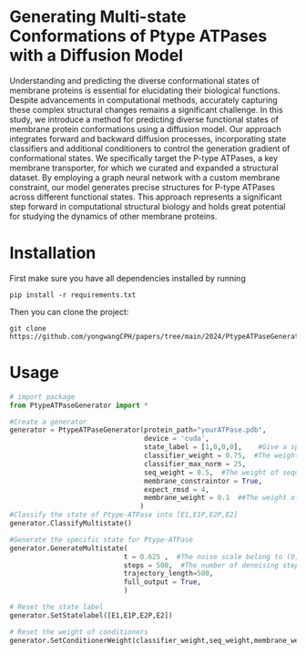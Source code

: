 # Generating Multi-state Conformations of Ptype ATPases with a Diffusion Model

Understanding and predicting the diverse conformational states of membrane proteins is essential for elucidating their biological functions. Despite advancements in computational methods, accurately capturing these complex structural changes remains a significant challenge. 
In this study, we introduce a method for predicting diverse functional states of membrane protein conformations using a diffusion model. Our approach integrates forward and backward diffusion processes, incorporating state classifiers and additional conditioners to control the generation gradient of conformational states. We specifically target the P-type ATPases, a key membrane transporter, for which we curated and expanded a structural dataset. By employing a graph neural network with a custom membrane constraint, our model generates precise structures for P-type ATPases across different functional states. 
This approach represents a significant step forward in computational structural biology and holds great potential for studying the dynamics of other membrane proteins.

# Installation

First make sure you have all dependencies installed by running 

```
pip install -r requirements.txt
```

Then you can clone the project:

```
git clone https://github.com/yongwangCPH/papers/tree/main/2024/PtypeATPaseGeneration
```

# Usage

~~~python
# import package
from PtypeATPaseGenerator import *

#Create a generator
generator = PtypeATPaseGenerator(protein_path="yourATPase.pdb",
                                 device = 'cuda',
                                 state_label = [1,0,0,0],    #Give a specific state for generation,  [E1,E1P,E2P,E2]
                                 classifier_weight = 0.75,  #The weight of classifier conditioner
                                 classifier_max_norm = 25,
                                 seq_weight = 0.5,  #The weight of sequence conditioner
                                 membrane_constraintor = True,
                                 expect_rmsd = 4,
                                 membrane_weight = 0.1  ##The weight of sequence conditioner, recommended less than 0.25
                                )
#Classify the state of Ptype-ATPase into [E1,E1P,E2P,E2]
generator.ClassifyMultistate()

#Generate the specific state for Ptype-ATPase
generator.GenerateMultistate(
                            t = 0.625 ,  #The noise scale belong to (0,1)
                            steps = 500,  #The number of denoising step
                            trajectory_length=500,
                            full_output = True,  
                            )

# Reset the state label    
generator.SetStatelabel([E1,E1P,E2P,E2])

# Reset the weight of conditioners
generator.SetConditionerWeight(classifier_weight,seq_weight,membrane_weight)
~~~

